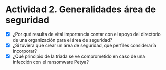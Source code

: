 # Actividad 2. Generalidades área de seguridad

- [x] ¿Por qué resulta de vital importancia contar con el apoyo del directorio de una organización para el área de seguridad?
- [x] ¿Si tuviera que crear un área de seguridad, que perfiles consideraría incorporar?
- [x] ¿Qué principio de la triada se ve comprometido en caso de una infección con el ransomware Petya?

